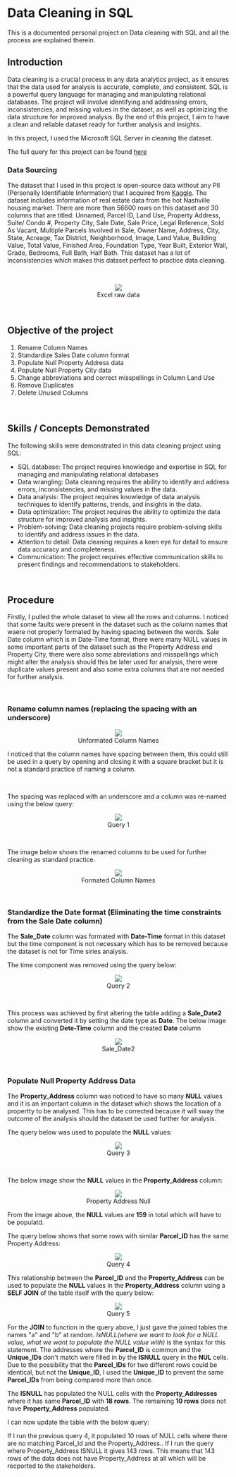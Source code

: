 # Data Cleaning in SQL
This is a documented personal project on Data cleaning with SQL and all the process are explained therein.


## Introduction
Data cleaning is a crucial process in any data analytics project, as it ensures that the data used for analysis is accurate, complete, and consistent. SQL is a powerful query language for managing and manipulating relational databases. The project will involve identifying and addressing errors, inconsistencies, and missing values in the dataset, as well as optimizing the data structure for improved analysis. By the end of this project, I aim to have a clean and reliable dataset ready for further analysis and insights.

In this project, I used the Microsoft SQL Server in cleaning the dataset.
                                                      

The full query for this project can be found [here]()
                                                      

### Data Sourcing

The dataset that I used in this project is open-source data without any PII (Personally Identifiable Information) that I acquired from [Kaggle](https://www.kaggle.com/datasets/tmthyjames/nashville-housing-data?resource=download). The dataset includes information of real estate data from the hot Nashville housing market.
There are more than 56600 rows on this dataset and 30 columns that are titled: Unnamed, Parcel ID, Land Use, Property Address, Suite/ Condo #, Property City, Sale Date, Sale Price, Legal Reference, Sold As Vacant, Multiple Parcels Involved in Sale, Owner Name, Address, City, State, Acreage, Tax District, Neighborhood, Image, Land Value, Building Value, Total Value, Finished Area, Foundation Type, Year Built, Exterior Wall, Grade, Bedrooms, Full Bath, Half Bath. This dataset has a lot of inconsistencies which makes this dataset perfect to practice data cleaning.

<br>

<p align="center">
  <img src="Excel-Dataset.JPG">
  <br>Excel raw data
</p>

<br>

## Objective of the project

1. Rename Column Names
2. Standardize Sales Date column format
3. Populate Null Property Address data
4. Populate Null Property City data
5. Change abbreviations and correct misspellings in Column Land Use
6. Remove Duplicates
7. Delete Unused Columns

<br>

## Skills / Concepts Demonstrated

The following skills were demonstrated in this data cleaning project using SQL:
- SQL database: The project requires knowledge and expertise in SQL for managing and manipulating relational databases
- Data wrangling: Data cleaning requires the ability to identify and address errors, inconsistencies, and missing values in the data.
- Data analysis: The project requires knowledge of data analysis techniques to identify patterns, trends, and insights in the data.
- Data optimization: The project requires the ability to optimize the data structure for improved analysis and insights.
- Problem-solving: Data cleaning projects require problem-solving skills to identify and address issues in the data.
- Attention to detail: Data cleaning requires a keen eye for detail to ensure data accuracy and completeness.
- Communication: The project requires effective communication skills to present findings and recommendations to stakeholders.

<br>

## Procedure

Firstly, I pulled the whole dataset to view all the rows and columns. I noticed that some faults were present in the dataset such as the column names that waere not properly formated by having spacing between the words. Sale Date column which is in Date-Time format, there were many NULL values in some important parts of the dataset such as the Property Address and Property City, there were also some abreviations and misspellings which might alter the analysis should this be later used for analysis, there were duplicate values present and also some extra columns that are not needed for further analysis.

<br>

### Rename column names (replacing the spacing with an underscore)


  
 <p align="center">
  <img src="Unformated_Column_names_.JPG">
  <br>Unformated Column Names
</p>

I noticed that the column names have spacing between them, this could still be used in a query by opening and closing it with a square bracket but it is not a standard practice of naming a column.

<br>

The spacing was replaced with an underscore and a column was re-named using the below query:

<p align="center">
  <img src="Rename_column_query.JPG">
  <br>Query 1
</p>

<br>

The image below shows the renamed columns to be used for further cleaning as standard practice.

<p align="center">
  <img src="Formated_column_names.JPG">
  <br> Formated Column Names
</p>

<br>

### Standardize the Date format (Eliminating the time constraints from the Sale Date column)

The **Sale_Date** column was formated with **Date-Time** format in this dataset but the time component is not necessary which has to be removed because the dataset is not for Time siries analysis.

The time component was removed using the query below:

<p align="center">
  <img src="Sale_Date_Query1.JPG">
  <br>Query 2
</p>

<br>

This process was achieved by first altering the table adding a **Sale_Date2** column and converted it by setting the date type as **Date**.
The below image show the existing **Dete-Time** column and the created **Date** column

<p align="center">
  <img src="Sale_Date 2.JPG">
  <br>Sale_Date2
</p>

<br>

### Populate Null Property Address Data

The **Property_Address** column was noticed to have so many **NULL** values and it is an important column in the dataset which shows the location of a propertty to be analysed. This has to be corrected because it will sway the outcome of the analysis should the dataset be used further for analysis.

The query below was used to populate the **NULL** values:

<p align="center">
  <img src="Property_Address_Query.JPG">
  <br>Query 3
</p>

<br>

The below image show the **NULL** values in the **Property_Address** column:

<p align="center">
  <img src="Property_Address_Null.JPG">
  <br>Property Address Null
</p>

From the image above, the **NULL** values are **159** in total which will have to be populatd.

The query below shows that some rows with similar **Parcel_ID** has the same Property Address:

<p align="center">
  <img src="Property-ParcelID.JPG">
  <br>Query 4
</p>

This relationship between the **Parcel_ID** and the **Property_Address** can be used to populate the **NULL** values in the **Property_Address** column using a **SELF JOIN** of the table itself with the query below:

<p align="center">
  <img src="Property-Parcel-Join.JPG">
  <br>Query 5
</p>

For the **JOIN** to function in the query above, I just gave the joined tables the names "a" and "b" at random. *IsNULL(where we want to look for a NULL value, what we want to populate the NULL value with)* is the syntax for this statement. The addresses where the **Parcel_ID** is common and the **Unique_IDs** don't match were filled in by the **ISNULL** query in the **NUL** cells. Due to the possibility that the **Parcel_IDs** for two different rows could be identical, but not the **Unique_ID**, I used the **Unique_ID** to prevent the same **Parcel_IDs** from being compared more than once.

The **ISNULL** has populated the NULL cells with the **Property_Addresses** where it has same **Parcel_ID** with **18 rows**. The remaining **10 rows** does not have **Property_Address** populated.

I can now update the table with the below query:



If I run the previous query 4, it populated 10 rows of NULL cells where there are no matching Parcel_Id and the Property_Address..
If I run the query where Property_Address ISNULL it gives 143 rows. This means that 143 rows of the data does not have Property_Address at all which will be recported to the stakeholders.

